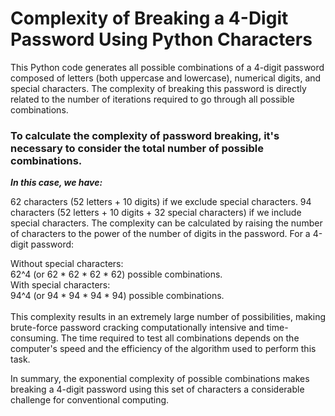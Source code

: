 <h1>Complexity of Breaking a 4-Digit Password Using Python Characters</h1>

<p>This Python code generates all possible combinations of a 4-digit password composed of letters (both uppercase and lowercase), numerical digits, and special characters. The complexity of breaking this password is directly related to the number of iterations required to go through all possible combinations.</p>

<h3>To calculate the complexity of password breaking, it's necessary to consider the total number of possible combinations.</h3>
  
<strong><i>In this case, we have:</i></strong>

62 characters (52 letters + 10 digits) if we exclude special characters.
94 characters (52 letters + 10 digits + 32 special characters) if we include special characters.
The complexity can be calculated by raising the number of characters to the power of the number of digits in the password. For a 4-digit password:

Without special characters:<br> 62^4 (or 62 * 62 * 62 * 62) possible combinations. <br>
With special characters:<br> 94^4 (or 94 * 94 * 94 * 94) possible combinations. <br><br>
This complexity results in an extremely large number of possibilities, making brute-force password cracking computationally intensive and time-consuming. The time required to test all combinations depends on the computer's speed and the efficiency of the algorithm used to perform this task.

In summary, the exponential complexity of possible combinations makes breaking a 4-digit password using this set of characters a considerable challenge for conventional computing.
